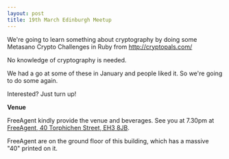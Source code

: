 ```yaml
---
layout: post
title: 19th March Edinburgh Meetup
---
```


We're going to learn something about cryptography by doing some Metasano Crypto Challenges in Ruby from http://cryptopals.com/

No knowledge of cryptography is needed.

We had a go at some of these in January and people liked it. So we're going to do some again.

Interested? Just turn up!

__Venue__

FreeAgent kindly provide the venue and beverages.
See you at 7.30pm at [FreeAgent, 40 Torphichen Street, EH3 8JB](http://maps.google.com/maps?q=EH3+8JB&hl=en&ll=55.946797,-3.213351&spn=0.009781,0.024226&client=safari&oe=UTF-8&hnear=Edinburgh+EH3+8JB,+United+Kingdom&t=m&z=16&vpsrc=6).

FreeAgent are on the ground floor of this building, which has a massive "40" printed on it.
